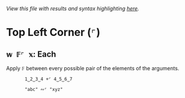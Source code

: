*View this file with results and syntax highlighting [here](https://mlochbaum.github.io/BQN/help/table.html).*

# Top Left Corner (`⌜`)

## `𝕨 𝔽⌜ 𝕩`: Each

Apply `𝔽` between every possible pair of the elements of the arguments.

           1‿2‿3‿4 +⌜ 4‿5‿6‿7

           "abc" ∾⌜ "xyz"
